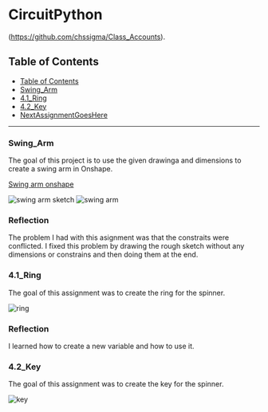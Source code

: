# CircuitPython

(https://github.com/chssigma/Class_Accounts).
## Table of Contents
* [Table of Contents](#TableOfContents)
* [Swing_Arm](#Swing_Arm)
* [4.1_Ring](#4.1_Ring)
* [4.2_Key](#4.2_Key)
* [NextAssignmentGoesHere](#NextAssignment)
---

### Swing_Arm 
The goal of this project is to use the given drawinga and dimensions to create a swing arm in Onshape.

 [Swing arm onshape](https://cvilleschools.onshape.com/documents/38cffd9b92321ffacaa285ff/w/e6e5636cd8ff9c6a04af5d9c/e/c91c876c5e79c30c59af81c6?renderMode=0&uiState=635690c55902f51d731041dd)
 

![swing arm sketch](https://user-images.githubusercontent.com/71402974/197537543-198e75ca-6ce3-41df-bb89-073149289105.png)
![swing arm ](https://user-images.githubusercontent.com/71402974/197537778-56b213b8-a8e7-4bac-b4cc-361af4551334.png)

### Reflection 
The problem I had with this asignment was that the constraits were conflicted. I fixed this problem by drawing the rough sketch without any dimensions or constrains and then doing them at the end. 

### 4.1_Ring
The goal of this assignment was to create the ring for the spinner.

![ring](https://user-images.githubusercontent.com/71402974/197541002-cd1d50b1-03db-408f-bdcf-c7af983b60ee.png)

### Reflection 
I learned how to create a new variable and how to use it.

### 4.2_Key
The goal of this assignment was to create the key for the spinner.

![key](https://user-images.githubusercontent.com/71402974/197542492-a5d48b14-5d41-4322-b4f4-9fb39dfefafb.png)



